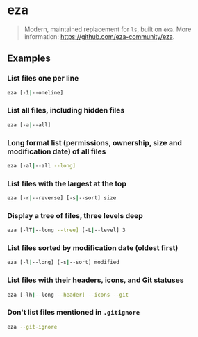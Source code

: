 # eza

> Modern, maintained replacement for `ls`, built on `exa`. More information: <https://github.com/eza-community/eza>.

## Examples

### List files one per line

```bash
eza [-1|--oneline]
```

### List all files, including hidden files

```bash
eza [-a|--all]
```

### Long format list (permissions, ownership, size and modification date) of all files

```bash
eza [-al|--all --long]
```

### List files with the largest at the top

```bash
eza [-r|--reverse] [-s|--sort] size
```

### Display a tree of files, three levels deep

```bash
eza [-lT|--long --tree] [-L|--level] 3
```

### List files sorted by modification date (oldest first)

```bash
eza [-l|--long] [-s|--sort] modified
```

### List files with their headers, icons, and Git statuses

```bash
eza [-lh|--long --header] --icons --git
```

### Don't list files mentioned in `.gitignore`

```bash
eza --git-ignore
```
